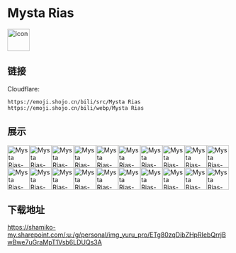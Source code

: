 # Mysta Rias
<img src="https://emoji.shojo.cn/bili/src/Mysta Rias/icon.png" width="50" height="50" alt="icon">

## 链接
Cloudflare:
```
https://emoji.shojo.cn/bili/src/Mysta Rias
https://emoji.shojo.cn/bili/webp/Mysta Rias
```
## 展示
<img src="https://emoji.shojo.cn/bili/src/Mysta Rias/Mysta Rias-流泪.png" width="50" height="50" alt="Mysta Rias-流泪"><img src="https://emoji.shojo.cn/bili/src/Mysta Rias/Mysta Rias-摸头.png" width="50" height="50" alt="Mysta Rias-摸头"><img src="https://emoji.shojo.cn/bili/src/Mysta Rias/Mysta Rias-比心.png" width="50" height="50" alt="Mysta Rias-比心"><img src="https://emoji.shojo.cn/bili/src/Mysta Rias/Mysta Rias-打call.png" width="50" height="50" alt="Mysta Rias-打call"><img src="https://emoji.shojo.cn/bili/src/Mysta Rias/Mysta Rias-观察.png" width="50" height="50" alt="Mysta Rias-观察"><img src="https://emoji.shojo.cn/bili/src/Mysta Rias/Mysta Rias-HEHE.png" width="50" height="50" alt="Mysta Rias-HEHE"><img src="https://emoji.shojo.cn/bili/src/Mysta Rias/Mysta Rias-思考.png" width="50" height="50" alt="Mysta Rias-思考"><img src="https://emoji.shojo.cn/bili/src/Mysta Rias/Mysta Rias-BONK.png" width="50" height="50" alt="Mysta Rias-BONK"><img src="https://emoji.shojo.cn/bili/src/Mysta Rias/Mysta Rias-MALD.png" width="50" height="50" alt="Mysta Rias-MALD"><img src="https://emoji.shojo.cn/bili/src/Mysta Rias/Mysta Rias-生气.png" width="50" height="50" alt="Mysta Rias-生气"><img src="https://emoji.shojo.cn/bili/src/Mysta Rias/Mysta Rias-惊恐.png" width="50" height="50" alt="Mysta Rias-惊恐"><img src="https://emoji.shojo.cn/bili/src/Mysta Rias/Mysta Rias-Bo‘om.png" width="50" height="50" alt="Mysta Rias-Bo‘om"><img src="https://emoji.shojo.cn/bili/src/Mysta Rias/Mysta Rias-冲鸭.png" width="50" height="50" alt="Mysta Rias-冲鸭"><img src="https://emoji.shojo.cn/bili/src/Mysta Rias/Mysta Rias-Sadge.png" width="50" height="50" alt="Mysta Rias-Sadge"><img src="https://emoji.shojo.cn/bili/src/Mysta Rias/Mysta Rias-WOW.png" width="50" height="50" alt="Mysta Rias-WOW"><img src="https://emoji.shojo.cn/bili/src/Mysta Rias/Mysta Rias-KON INNIT!.png" width="50" height="50" alt="Mysta Rias-KON INNIT!"><img src="https://emoji.shojo.cn/bili/src/Mysta Rias/Mysta Rias-SHOCK.png" width="50" height="50" alt="Mysta Rias-SHOCK"><img src="https://emoji.shojo.cn/bili/src/Mysta Rias/Mysta Rias-cool.png" width="50" height="50" alt="Mysta Rias-cool"><img src="https://emoji.shojo.cn/bili/src/Mysta Rias/Mysta Rias-？？？.png" width="50" height="50" alt="Mysta Rias-？？？"><img src="https://emoji.shojo.cn/bili/src/Mysta Rias/Mysta Rias-祈祷.png" width="50" height="50" alt="Mysta Rias-祈祷">

## 下载地址

https://shamiko-my.sharepoint.com/:u:/g/personal/img_yuru_pro/ETg80zqDibZHpRIebQrrjBwBwe7uGraMpT1Vsb6LDUQs3A